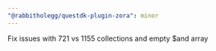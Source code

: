 ```yaml
---
"@rabbitholegg/questdk-plugin-zora": minor
---
```


Fix issues with 721 vs 1155 collections and empty $and array
